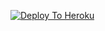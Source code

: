 [![Deploy To Heroku](https://graph.org/file/826b0a2fc82db8328a113.png)](https://github.com/Pavan6264a/BK-OP-TOM?tab=readme-ov-file)
